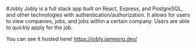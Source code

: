 #Jobly
Jobly is a full stack app built on React, Express, and PostgreSQL, and other technologies with authentication/authorization. It allows for users to view companies, jobs, and jobs within a certain company. Users are able to quickly apply for the job. 

You can see it hosted here! https://jobly.jamesng.dev/
